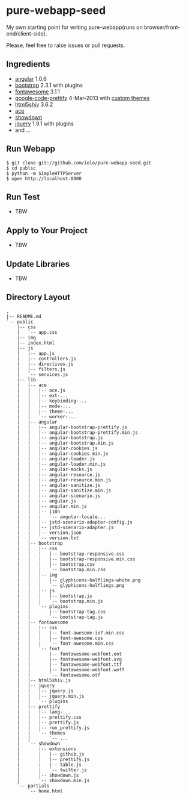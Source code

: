 pure-webapp-seed
================

My own starting point for writing pure-webapp(runs on browser/front-end/client-side).

Please, feel free to raise issues or pull requests.

Ingredients
-----------

* [angular](http://angularjs.org) 1.0.6
* [bootstrap](http://getbootstrap.com) 2.3.1 with plugins
* [fontawesome](http://fortawesome.github.com/Font-Awesome/) 3.1.1
* [google-code-prettify](http://code.google.com/p/google-code-prettify/) 4-Mar-2013 with [custom themes](http://jmblog.github.com/color-themes-for-google-code-prettify/)
* [html5shiv](https://github.com/aFarkas/html5shiv) 3.6.2
* [ace](http://ace.ajax.org)
* [showdown](https://github.com/coreyti/showdown)
* [jquery](http://jquery.com) 1.9.1 with plugins
* and ...

Run Webapp
----------

```
$ git clone git://github.com/iolo/pure-webapp-seed.git
$ cd public
$ python -m SimpleHTTPServer
$ open http://localhost:8000
```

Run Test
--------

* TBW

Apply to Your Project
---------------------

* TBW

Update Libraries
----------------

* TBW

Directory Layout
----------------

```
.
|-- README.md
`-- public
    |-- css
    |   `-- app.css
    |-- img
    |-- index.html
    |-- js
    |   |-- app.js
    |   |-- controllers.js
    |   |-- directives.js
    |   |-- filters.js
    |   `-- services.js
    |-- lib
    |   |-- ace
    |   |   |-- ace.js
    |   |   |-- ext-...
    |   |   |-- keybinding-...
    |   |   |-- mode-...
    |   |   |-- theme-...
    |   |   `-- worker-...
    |   |-- angular
    |   |   |-- angular-bootstrap-prettify.js
    |   |   |-- angular-bootstrap-prettify.min.js
    |   |   |-- angular-bootstrap.js
    |   |   |-- angular-bootstrap.min.js
    |   |   |-- angular-cookies.js
    |   |   |-- angular-cookies.min.js
    |   |   |-- angular-loader.js
    |   |   |-- angular-loader.min.js
    |   |   |-- angular-mocks.js
    |   |   |-- angular-resource.js
    |   |   |-- angular-resource.min.js
    |   |   |-- angular-sanitize.js
    |   |   |-- angular-sanitize.min.js
    |   |   |-- angular-scenario.js
    |   |   |-- angular.js
    |   |   |-- angular.min.js
    |   |   |-- i18n
    |   |   |   `-- angular-locale...
    |   |   |-- jstd-scenario-adapter-config.js
    |   |   |-- jstd-scenario-adapter.js
    |   |   |-- version.json
    |   |   `-- version.txt
    |   |-- bootstrap
    |   |   |-- css
    |   |   |   |-- bootstrap-responsive.css
    |   |   |   |-- bootstrap-responsive.min.css
    |   |   |   |-- bootstrap.css
    |   |   |   `-- bootstrap.min.css
    |   |   |-- img
    |   |   |   |-- glyphicons-halflings-white.png
    |   |   |   `-- glyphicons-halflings.png
    |   |   |-- js
    |   |   |   |-- bootstrap.js
    |   |   |   `-- bootstrap.min.js
    |   |   `-- plugins
    |   |       |-- bootstrap-tag.css
    |   |       `-- bootstrap-tag.js
    |   |-- fontawesome
    |   |   |-- css
    |   |   |   |-- font-awesome-ie7.min.css
    |   |   |   |-- font-awesome.css
    |   |   |   `-- font-awesome.min.css
    |   |   `-- font
    |   |       |-- fontawesome-webfont.eot
    |   |       |-- fontawesome-webfont.svg
    |   |       |-- fontawesome-webfont.ttf
    |   |       |-- fontawesome-webfont.woff
    |   |       `-- fontawesome.otf
    |   |-- html5shiv.js
    |   |-- jquery
    |   |   |-- jquery.js
    |   |   |-- jquery.min.js
    |   |   `-- plugins
    |   |-- prettify
    |   |   |-- lang-...
    |   |   |-- prettify.css
    |   |   |-- prettify.js
    |   |   |-- run_prettify.js
    |   |   `-- themes
    |   |       `-- ...
    |   `-- showdown
    |       |-- extensions
    |       |   |-- github.js
    |       |   |-- prettify.js
    |       |   |-- table.js
    |       |   `-- twitter.js
    |       |-- showdown.js
    |       `-- showdown.min.js
    `-- partials
        `-- home.html
```
